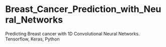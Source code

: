 # Breast_Cancer_Prediction_with_Neural_Networks
Predicting Breast cancer with 1D Convolutional Neural Networks. Tensorflow, Keras, Python
